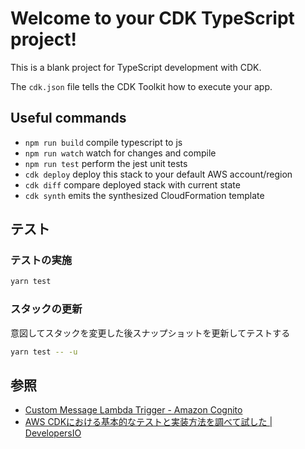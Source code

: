 # Welcome to your CDK TypeScript project!

This is a blank project for TypeScript development with CDK.

The `cdk.json` file tells the CDK Toolkit how to execute your app.

## Useful commands

 * `npm run build`   compile typescript to js
 * `npm run watch`   watch for changes and compile
 * `npm run test`    perform the jest unit tests
 * `cdk deploy`      deploy this stack to your default AWS account/region
 * `cdk diff`        compare deployed stack with current state
 * `cdk synth`       emits the synthesized CloudFormation template

## テスト

### テストの実施

```bash
yarn test
```

### スタックの更新

意図してスタックを変更した後スナップショットを更新してテストする

```bash
yarn test -- -u
```

## 参照

- [Custom Message Lambda Trigger - Amazon Cognito](https://docs.aws.amazon.com/cognito/latest/developerguide/user-pool-lambda-custom-message.html)
- [AWS CDKにおける基本的なテストと実装方法を調べて試した | DevelopersIO](https://dev.classmethod.jp/articles/aws-cdk-testing/)
